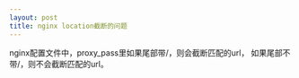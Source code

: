 ```yaml
---
layout: post
title: nginx location截断的问题
---
```


nginx配置文件中，proxy_pass里如果尾部带/，则会截断匹配的url，
如果尾部不带/，则不会截断匹配的url。

